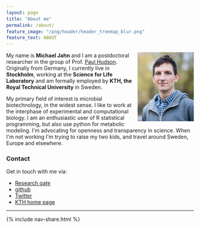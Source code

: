 ```yaml
---
layout: page
title: "About me"
permalink: /about/
feature_image: "/png/header/header_treemap_blur.png"
feature_text: ABOUT
---
```


<img src="/png/pic2_small.png" width="30%" align="right"/>

My name is **Michael Jahn** and I am a postdoctoral researcher in the group of Prof. [Paul Hudson](https://www.kth.se/profile/huds/page/2-group-members). Originally from Germany, I currently live in **Stockholm**, working at the **Science for Life Laboratory** and am formally employed by **KTH, the Royal Technical University** in Sweden. 

My primary field of interest is microbial biotechnology, in the widest sense. I like to work at the interphase of experimental and computational biology. I am an enthusiastic user of R statistical programming, but also use python for metabolic modeling. I'm advocating for openness and transparency in science. When I'm not working I'm trying to raise my two kids, and travel around Sweden, Europe and elsewhere.

### Contact

Get in touch with me via:

- [Research gate](https://www.researchgate.net/profile/Michael_Jahn)
- [github](https://github.com/m-jahn/)
- [Twitter](https://twitter.com/mich_jahn)
- [KTH home page](https://www.kth.se/profile/mjahn)

-----

{% include nav-share.html %}  